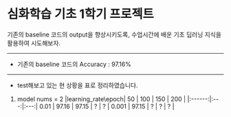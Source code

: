 # 심화학습 기초 1학기 프로젝트

기존의 baseline 코드의 output을 향상시키도록, 수업시간에 배운 기초 딥러닝 지식을 활용하여 시도해보자.
- - - - -
- 기존의 baseline 코드의 Accuracy : 97.16%
- - - - -
- test해보고 있는 현 상황을 표로 정리하였습니다.
1. model nums = 2
|learning_rate\epoch| 50 |   100   |   150   |   200   |
|:------:|:---:|:---:|
0.01    |  97.16 |  97.15  | ?  | ?  | 
0.001      |  97.15 |  ?  | ?  | ?  |
